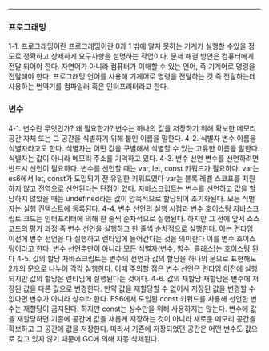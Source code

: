 <hr>

### 프로그래밍
1-1. 프로그래밍이란
	프로그래밍이란 0과 1 밖에 알지 못하는 기계가 실행할 수있을 정도로 정확하고 상세하게 요구사항을 설명하는 작업이다.
	문제 해결 방안은 컴퓨터에게 전달 되어야 한다. 자연어가 아니라 컴퓨터가 이해할 수 있는 언어, 즉 기계어로 명령을 전달해야 한다.
	프로그래밍 언어를 사용해 기계어로 명령을 전달하는 것 즉 전달하는데 사용하는 번역기를 컴파일러 혹은 인터프리터라고 한다.
### 변수
4-1. 변수란 무엇인가? 왜 필요한가?
	변수는 하나의 값을 저장하기 위해 확보한 메모리 공간 자체 또는 그 공간을 식별하기 위해 붙인 이름을 말한다.
4-2. 식별자
	변수 이름을 식별자라고도 한다. 식별자는 어떤 값을 구별해서 식별할 수 있는 고유한 이름을 말한다.
	식별자는 값이 아니라 메모리 주소를 기억하고 있다.
4-3. 변수 선언
	변수를 선언하려면 반드시 선언이 필요하다.
	변수를 선언할 때는 var, let, const 키워드가 필요하다.
	var는 es6에서 let, const가 도입되기 전 유일한 키워드였다
	var는 블록 레벨 스코프를 지원하지 않고 전역으로 선언된다는 단점이 있다.
	자바스크립트는 변수를 선언하고 값을 할당하지 않았을 때는 undefined라는 값이 암묵적으로 할당되어 초기화된다.
	모든 식별자는 실행 컨텍스트에 등록된다.
4-4. 변수 선언의 실행 시점과 변수 호이스팅
	자바스크립트 코드는 인터프리터에 의해 한 줄씩 순차적으로 실행된다.
	하지만 그 전에 앞서 소스코드의 평가 과정 즉 변수 선언을 실행하고 한 줄씩 순차적으로 실행한다.
	이는 런타임 이전에 변수 선언을 다 실행하고 런타임에 들어간다는 것을 의미한다 이를 변수 호이스팅이라고 한다.
	변수 선언뿐만이 아니라 모든 식별자(변수, 함수, 클래스)는 호이스팅 된다
4-5. 값의 할당
	자바스크립트는 변수의 선언과 값의 할당을 하나의 문으로 표현해도 2개의 문으로 나누어 각각 실행한다.
	이때 주의할 점은 변수 선언은 런타임 이전에 실행되지만 값의 할당은 런타임에 실행된다는 것이다.
4-6. 값의 재할당
	재할당은 변수에 저장된 값을 다른 값으로 변경한다.
	만약 값을 재할당할 수 없어서 저장된 값을 변경할 수 없다면 변수가 아니라 상수라 한다.
	ES6에서 도입된 const 키워드를 사용해 선언한 변수는 재할당이 금지된다.
	하지만 const는 상수만을 위해 사용하지는 않는다.
	변수에 값을 재할당하면 기존에 공간에 값을 새롭게 저장하는 것이 아니라 새로운 메모리 공간을 확보하고 그 공간에 값을 저장한다.
	따라서 기존에 저장되었던 공간은 어떤 변수도 값으로 갖고 있지 않기 때문에 GC에 의해 자동 삭제된다.
	